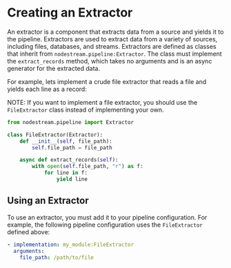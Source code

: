 # Creating an Extractor

An extractor is a component that extracts data from a source and yields it to the pipeline. Extractors are used to extract data from a variety of sources, including files, databases, and streams. Extractors are defined as classes that inherit from `nodestream.pipeline:Extractor`. The class must implement the `extract_records` method, which takes no arguments and is an async generator for the extracted data.

For example, lets implement a crude file extractor that reads a file and yields each line as a record:

NOTE: If you want to implement a file extractor, you should use the `FileExtractor` class instead of implementing your own.

```python
from nodestream.pipeline import Extractor

class FileExtractor(Extractor):
    def __init__(self, file_path):
        self.file_path = file_path

    async def extract_records(self):
        with open(self.file_path, "r") as f:
            for line in f:
                yield line
```

## Using an Extractor

To use an extractor, you must add it to your pipeline configuration. For example, the following pipeline configuration uses the `FileExtractor` defined above:

```yaml
- implementation: my_module:FileExtractor
  arguments:
    file_path: /path/to/file
```
